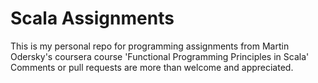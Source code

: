 # Scala Assignments
This is my personal repo for programming assignments from Martin Odersky's coursera course 'Functional Programming Principles in Scala'
Comments or pull requests are more than welcome and appreciated.
